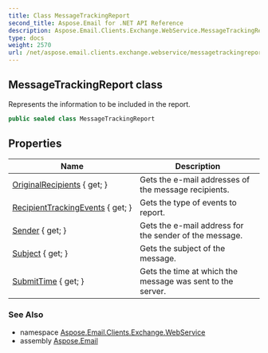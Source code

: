```yaml
---
title: Class MessageTrackingReport
second_title: Aspose.Email for .NET API Reference
description: Aspose.Email.Clients.Exchange.WebService.MessageTrackingReport class. Represents the information to be included in the report
type: docs
weight: 2570
url: /net/aspose.email.clients.exchange.webservice/messagetrackingreport/
---
```

## MessageTrackingReport class

Represents the information to be included in the report.

```csharp
public sealed class MessageTrackingReport
```

## Properties

| Name | Description |
| --- | --- |
| [OriginalRecipients](../../aspose.email.clients.exchange.webservice/messagetrackingreport/originalrecipients/) { get; } | Gets the e-mail addresses of the message recipients. |
| [RecipientTrackingEvents](../../aspose.email.clients.exchange.webservice/messagetrackingreport/recipienttrackingevents/) { get; } | Gets the type of events to report. |
| [Sender](../../aspose.email.clients.exchange.webservice/messagetrackingreport/sender/) { get; } | Gets the e-mail address for the sender of the message. |
| [Subject](../../aspose.email.clients.exchange.webservice/messagetrackingreport/subject/) { get; } | Gets the subject of the message. |
| [SubmitTime](../../aspose.email.clients.exchange.webservice/messagetrackingreport/submittime/) { get; } | Gets the time at which the message was sent to the server. |

### See Also

* namespace [Aspose.Email.Clients.Exchange.WebService](../../aspose.email.clients.exchange.webservice/)
* assembly [Aspose.Email](../../)


